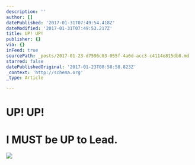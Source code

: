 ```yaml
---
description: ''
author: []
datePublished: '2017-01-31T07:49:54.418Z'
dateModified: '2017-01-31T07:49:53.217Z'
title: UP! UP!
publisher: {}
via: {}
inFeed: true
sourcePath: _posts/2017-01-23-d7596c03-055f-4a6d-acc3-c4114e815db8.md
starred: false
datePublishedOriginal: '2017-01-23T08:58:58.823Z'
_context: 'http://schema.org'
_type: Article

---
```

# **UP! UP!**

# **I MUST be UP to Lead.**
![](https://the-grid-user-content.s3-us-west-2.amazonaws.com/48a8bd66-36b1-414d-b6dd-d36ce972f64a.jpg)